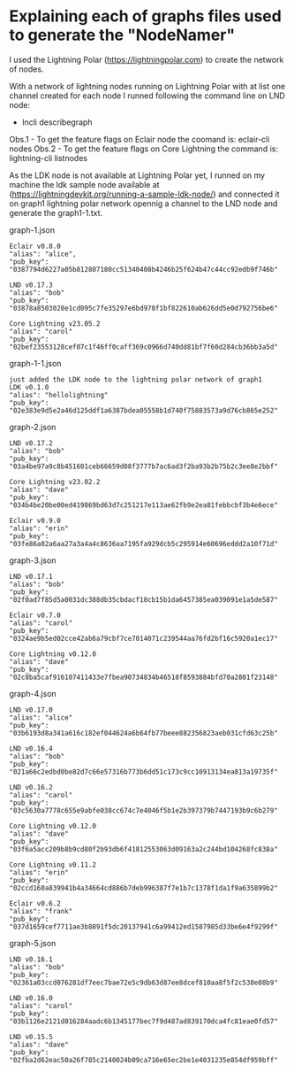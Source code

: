 # Explaining each of graphs files used to generate the "NodeNamer"

I used the Lightning Polar (https://lightningpolar.com) to create the network of nodes.

With a network of lightning nodes running on Lightning Polar with at list one channel created for each node I runned following the command line on LND node:
- lncli describegraph

Obs.1 - To get the feature flags on Eclair node the coomand is: eclair-cli nodes
Obs.2 - To get the feature flags on Core Lightning the command is:  lightning-cli listnodes

As the LDK node is not available at Lightning Polar yet, I runned on my machine the ldk sample node available at (https://lightningdevkit.org/running-a-sample-ldk-node/) and connected it on graph1 lightning polar network opennig a channel to the LND node and generate the graph1-1.txt. 

graph-1.json

    Eclair v0.8.0
    "alias": "alice",
    "pub_key": "0387794d6227a05b812807180cc51340408b4246b25f624b47c44cc92edb9f746b"

    LND v0.17.3
    "alias": "bob"
    "pub_key": "03878a8503028e1cd095c7fe35297e6bd978f1bf822610ab626dd5e0d792756be6"

    Core Lightning v23.05.2
    "alias": "carol"
    "pub_key": "02bef23553128cef07c1f46ff0caff369c0966d740dd81bf7f60d284cb36bb3a5d"

graph-1-1.json

    just added the LDK node to the lightning polar network of graph1
    LDK v0.1.0
    "alias": "hellolightning"
    "pub_key": "02e383e9d5e2a46d125ddf1a6387bdea05558b1d740f75883573a9d76cb865e252"

graph-2.json

    LND v0.17.2
    "alias": "bob"
    "pub_key": "03a4be97a9c8b451601ceb66659d08f3777b7ac6ad3f2ba93b2b75b2c3ee8e2bbf"

    Core Lightning v23.02.2
    "alias": "dave"
    "pub_key": "034b4be20be00ed419869bd63d7c251217e113ae62fb9e2ea81febbcbf3b4e6ece"

    Eclair v0.9.0
    "alias": "erin"
    "pub_key": "03fe86a02a6aa27a3a4a4c8636aa7195fa929dcb5c295914e60696eddd2a10f71d"

graph-3.json

    LND v0.17.1
    "alias": "bob"
    "pub_key": "02f0ad7f85d5a0031dc388db35cbdacf18cb15b1da6457385ea039091e1a5de587"

    Eclair v0.7.0
    "alias": "carol"
    "pub_key": "0324ae9b5ed02cce42ab6a79cbf7ce7014071c239544aa76fd2bf16c5920a1ec17"
            
    Core Lightning v0.12.0
    "alias": "dave"
    "pub_key": "02c8ba5caf916107411433e7fbea90734834b46518f8593884bfd70a2801f23148"

graph-4.json

    LND v0.17.0
    "alias": "alice"
    "pub_key": "03b6193d8a341a616c182ef044624a6b64fb77beee882356823aeb031cfd63c25b"       
    
    LND v0.16.4
    "alias": "bob"        
    "pub_key": "021a66c2edbd0be82d7c66e57316b773b6dd51c173c9cc10913134ea813a19735f"

    LND v0.16.2
    "alias": "carol"
    "pub_key": "03c5630a7778c655e9abfe038cc674c7e4046f5b1e2b397379b7447193b9c6b279"

    Core Lightning v0.12.0
    "alias": "dave"
    "pub_key": "03f6a5acc209b8b9cd80f2b93db6f41812553063d09163a2c244bd104268fc838a"
                    
    Core Lightning v0.11.2
    "alias": "erin"
    "pub_key": "02ccd160a839941b4a34664cd886b7deb996387f7e1b7c1378f1da1f9a635899b2"

    Eclair v0.6.2
    "alias": "frank"
    "pub_key": "037d1659cef7711ae3b8891f5dc20137941c6a99412ed1587985d33be6e4f9299f"

graph-5.json

    LND v0.16.1
    "alias": "bob"
    "pub_key": "02361a03ccd076281df7eec7bae72e5c9db63d87ee8dcef810aa8f5f2c538e08b9"

    LND v0.16.0
    "alias": "carol"
    "pub_key": "03b1126e2121d016284aadc6b1345177bec7f9d487ad839170dca4fc81eae0fd57"

    LND v0.15.5
    "alias": "dave"
    "pub_key": "02fba2d62eac50a26f785c2140024b09ca716e65ec2be1e4031235e854df959bff"
    
            
    